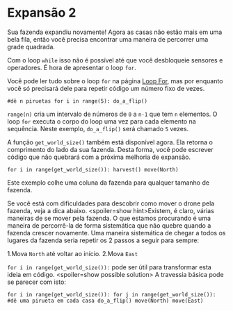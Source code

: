 # Expansão 2
Sua fazenda expandiu novamente! Agora as casas não estão mais em uma bela fila, então você precisa encontrar uma maneira de percorrer uma grade quadrada.

Com o loop `while` isso não é possível até que você desbloqueie sensores e operadores.
É hora de apresentar o loop `for`.

Você pode ler tudo sobre o loop `for` na página [Loop For](docs/scripting/for.md), mas por enquanto você só precisará dele para repetir código um número fixo de vezes.

`#dê n piruetas
for i in range(5):
	do_a_flip()`

`range(n)` cria um intervalo de números de `0` a `n-1` que tem `n` elementos. O loop `for` executa o corpo do loop uma vez para cada elemento na sequência. Neste exemplo, `do_a_flip()` será chamado `5` vezes.

A função `get_world_size()` também está disponível agora. Ela retorna o comprimento do lado da sua fazenda. Desta forma, você pode escrever código que não quebrará com a próxima melhoria de expansão.

`for i in range(get_world_size()):
	harvest()
	move(North)`

Este exemplo colhe uma coluna da fazenda para qualquer tamanho de fazenda.

Se você está com dificuldades para descobrir como mover o drone pela fazenda, veja a dica abaixo.
<spoiler=show hint>Existem, é claro, várias maneiras de se mover pela fazenda.
O que estamos procurando é uma maneira de percorrê-la de forma sistemática que não quebre quando a fazenda crescer novamente.
Uma maneira sistemática de chegar a todos os lugares da fazenda seria repetir os 2 passos a seguir para sempre:

1.Mova `North` até voltar ao início.
2.Mova `East`

`for i in range(get_world_size()):` pode ser útil para transformar esta ideia em código.
</spoiler>
<spoiler=show possible solution> A travessia básica pode se parecer com isto:

`for i in range(get_world_size()):
	for j in range(get_world_size()):
		#dê uma pirueta em cada casa
		do_a_flip()
		move(North)
	move(East)`
</spoiler>
